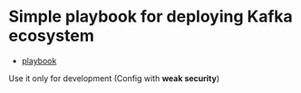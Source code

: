 # Simple playbook for deploying Kafka ecosystem 

- [playbook](kafka-playbook.yml)

Use it only for development (Config with **weak security**)
